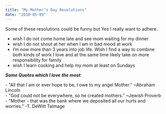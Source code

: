 ```yaml
---
title: "My Mother’s Day Resolutions"
date: "2010-05-09"
---
```


Some of these resolutions could be funny but Yes I really want to adhere..

- wish I do not come home late and see mom waiting for my dinner
- wish I do not shout at her when I am in bad mood at work
- I’m now more than 3 years into job life. Wish I find a way to combine both kinds of work I love and at the same time likely take on more responsibility for family
- wish I learn cooking and help my mom at least on Sundays

_**Some Quotes which I love the most**_:

\- "All that I am or ever hope to be, I owe to my angel Mother." ~Abraham Lincoln  
\- "God could not be everywhere, so he created mothers." ~Jewish Proverb  
\- "Mother - that was the bank where we deposited all our hurts and worries.” -T. DeWitt Talmage
